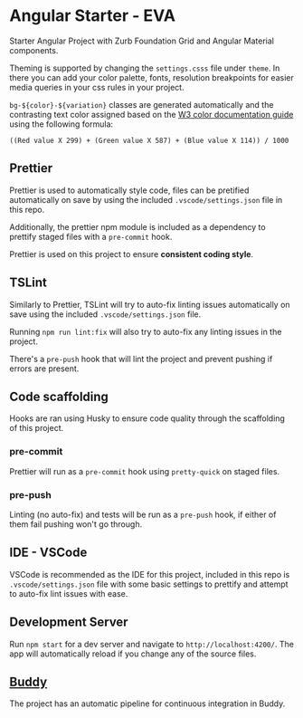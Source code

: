# Angular Starter - EVA

Starter Angular Project with Zurb Foundation Grid and Angular Material components.

Theming is supported by changing the `settings.csss` file under `theme`. In there you can add your color palette, fonts, resolution breakpoints for easier media queries in your css rules in your project.

`bg-${color}-${variation}` classes are generated automatically and the contrasting text color assigned based on the [W3 color documentation guide](http://www.webmasterworld.com/r.cgi?f=88&d=9769&url=http://www.w3.org/TR/AERT#color-contrast) using the following formula:

```
((Red value X 299) + (Green value X 587) + (Blue value X 114)) / 1000
```

## Prettier

Prettier is used to automatically style code, files can be pretified automatically on save by using the included `.vscode/settings.json` file in this repo.

Additionally, the prettier npm module is included as a dependency to prettify staged files with a `pre-commit` hook.

Prettier is used on this project to ensure **consistent coding style**.

## TSLint

Similarly to Prettier, TSLint will try to auto-fix linting issues automatically on save using the included `.vscode/settings.json` file.

Running `npm run lint:fix` will also try to auto-fix any linting issues in the project.

There's a `pre-push` hook that will lint the project and prevent pushing if errors are present.

## Code scaffolding

Hooks are ran using Husky to ensure code quality through the scaffolding of this project.

### pre-commit

Prettier will run as a `pre-commit` hook using `pretty-quick` on staged files.

### pre-push

Linting (no auto-fix) and tests will be run as a `pre-push` hook, if either of them fail pushing won't go through.

## IDE - VSCode

VSCode is recommended as the IDE for this project, included in this repo is `.vscode/settings.json` file with some basic settings to prettify and attempt to auto-fix lint issues with ease.

## Development Server

Run `npm start` for a dev server and navigate to `http://localhost:4200/`. The app will automatically reload if you change any of the source files.

## [Buddy](https://app.buddy.works/)

The project has an automatic pipeline for continuous integration in Buddy.
